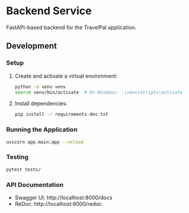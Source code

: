 # Backend Service

FastAPI-based backend for the TravelPal application.

## Development

### Setup

1. Create and activate a virtual environment:
   ```bash
   python -m venv venv
   source venv/bin/activate  # On Windows: .\venv\Scripts\activate
   ```

2. Install dependencies:
   ```bash
   pip install -r requirements-dev.txt
   ```

### Running the Application

```bash
uvicorn app.main:app --reload
```

### Testing

```bash
pytest tests/
```

### API Documentation

- Swagger UI: http://localhost:8000/docs
- ReDoc: http://localhost:8000/redoc
